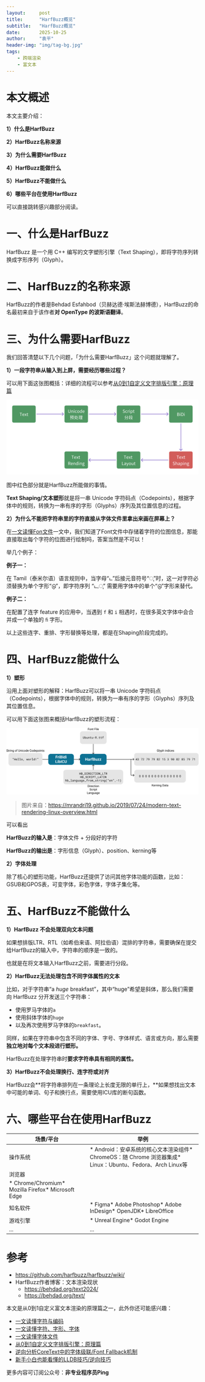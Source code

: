 ```yaml
---
layout:     post
title:      "HarfBuzz概览"
subtitle:   "HarfBuzz概览"
date:       2025-10-25
author:     "袁平"
header-img: "img/tag-bg.jpg"
tags:
    - 跨端渲染
    - 富文本
---
```


# 本文概述

本文主要介绍：

**1）什么是HarfBuzz**

**2）HarfBuzz名称来源**

**3）为什么需要HarfBuzz**

**4）HarfBuzz能做什么**

**5）HarfBuzz不能做什么**

**6）哪些平台在使用HarfBuzz**

可以直接跳转感兴趣部分阅读。

# 一、什么是HarfBuzz

HarfBuzz 是一个用 C++ 编写的文字塑形引擎（Text Shaping），即将字符序列转换成字形序列（Glyph）。

# 二、HarfBuzz的名称来源

HarfBuzz的作者是Behdad Esfahbod（贝赫达德·埃斯法赫博德），HarfBuzz的命名最初来自于该作者**对 OpenType 的波斯语翻译**。

# 三、为什么需要HarfBuzz

我们回答清楚以下几个问题，「为什么需要HarfBuzz」这个问题就理解了。

**1）一段字符串从输入到上屏，需要经历哪些过程？**

可以用下面这张图概括：详细的流程可以参考[从0到1自定义文字排版引擎：原理篇](https://mp.weixin.qq.com/s/fcL6if52qYQUTChEjntHJg)

![text-render](/img/post/HarfBuzz概览/text-render.png)

图中红色部分就是HarfBuzz所能做的事情。

**Text Shaping/文本塑形**就是将一串 Unicode 字符码点（Codepoints），根据字体中的规则，转换为一串有序的字形（Glyphs）序列及其位置信息的过程。

**2）为什么不能把字符串里的字符直接从字体文件里拿出来画在屏幕上？**

在[一文读懂Fon文件](https://mp.weixin.qq.com/s/D0A8HAQaQNart7KAdWXyJg)一文中，我们知道了Font文件中存储着字符的位图信息，那能直接取出每个字符的位图进行绘制吗，答案当然是不可以！

举几个例子：

**例子一：**

在 Tamil（泰米尔语）语言规则中，当字母“ட”后接元音符号“ு”时，这一对字符必须替换为单个字形“டு”，即字符序列 “ட,ு” 需要用字体中的单个“டு”字形来替代。

**例子二：**

在配置了连字 feature 的应用中，当遇到 `f` 和 `i` 相遇时，在很多英文字体中会合并成一个单独的 `ﬁ` 字形。

以上这些连字、重排、字形替换等处理，都是在Shaping阶段完成的。

# 四、HarfBuzz能做什么

**1）塑形**

沿用上面对塑形的解释：HarfBuzz可以将一串 Unicode 字符码点（Codepoints），根据字体中的规则，转换为一串有序的字形（Glyphs）序列及其位置信息。

可以用下面这张图来概括HarfBuzz的塑形流程：

![HarfBuzz](/img/post/HarfBuzz概览/HarfBuzz.png)

> 图片来自：https://mrandri19.github.io/2019/07/24/modern-text-rendering-linux-overview.html

可以看出

**HarfBuzz的输入是**：字体文件 + 分段好的字符

**HarfBuzz的输出是**：字形信息（Glyph）、position、kerning等

**2）字体处理**

除了核心的塑形功能，HarfBuzz还提供了访问其他字体功能的函数，比如：GSUB和GPOS表，可变字体，彩色字体，字体子集化等。

# 五、HarfBuzz不能做什么

**1）HarfBuzz 不会处理双向文本问题**

如果想排版LTR、RTL（如希伯来语、阿拉伯语）混排的字符串，需要确保在提交给HarfBuzz的输入中，字符串的顺序是一致的。

也就是在将文本输入HarfBuzz之前，需要进行分段。

**2）HarfBuzz无法处理包含不同字体属性的文本**

比如，对于字符串“a *huge* breakfast”，其中“huge”希望是斜体，那么我们需要向 HarfBuzz 分开发送三个字符串：

* 使用罗马字体的`a`
* 使用斜体字体的`huge`
* 以及再次使用罗马字体的`breakfast`。

同样，如果在字符串中包含不同的字体、字号、字体样式、语言或方向，那么需要**独立地对每个文本段进行塑形。**

HarfBuzz在处理字符串时**要求字符串具有相同的属性。**

**3）HarfBuzz不会处理换行、连字符或对齐**

HarfBuzz会**将字符串排列在一条理论上长度无限的单行上，**如果想找出文本中可能的单词、句子和换行点，需要使用ICU库的断句函数。

# 六、哪些平台在使用HarfBuzz

| 场景/平台                                          | 举例                                                         |
| -------------------------------------------------- | ------------------------------------------------------------ |
| 操作系统                                           | * Android：安卓系统的核心文本渲染组件* ChromeOS：随 Chrome 浏览器集成* Linux：Ubuntu、Fedora、Arch Linux等 |
| 浏览器                                             |                                                              |
| * Chrome/Chromium* Mozilla Firefox* Microsoft Edge |                                                              |
| 知名软件                                           | * Figma* Adobe Photoshop* Adobe InDesign* OpenJDK* LibreOffice |
| 游戏引擎                                           | * Unreal Engine* Godot Engine                                |
| ...                                                | ...                                                          |

# 参考

* https://github.com/harfbuzz/harfbuzz/wiki/
* HarfBuzz作者博客：文本渲染现状
  * https://behdad.org/text2024/
  * https://behdad.org/text/



本文是从0到1自定义富文本渲染的原理篇之一，此外你还可能感兴趣：

* [一文读懂字符与编码](https://mp.weixin.qq.com/s/EYPO3sSjtIstD3RmlRCs9w)
* [一文读懂字符、字形、字体](https://mp.weixin.qq.com/s/96YJGYKLoxENC4qT9tYNoQ)
* [一文读懂字体文件](https://mp.weixin.qq.com/s/D0A8HAQaQNart7KAdWXyJg)
* [从0到1自定义文字排版引擎：原理篇](https://mp.weixin.qq.com/s/fcL6if52qYQUTChEjntHJg)
* [逆向分析CoreText中的字体级联/Font Fallback机制](https://mp.weixin.qq.com/s/EpaNjLcG6DZBc128A2gdIQ)
* [新手小白也能看懂的LLDB技巧/逆向技巧](https://mp.weixin.qq.com/s/1oOSJkTIJ8njV49B6PsfgA)

更多内容可订阅公众号：**非专业程序员Ping**
